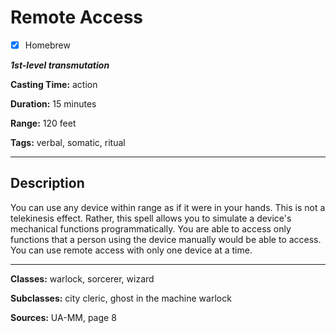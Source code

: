 # Remote Access

- [x] Homebrew

***1st-level transmutation***

**Casting Time:** action

**Duration:** 15 minutes

**Range:** 120 feet

**Tags:** verbal, somatic, ritual

---

## Description
You can use any device within range as if it were in your hands. This is not a telekinesis effect. Rather, this spell allows you to simulate a device's mechanical functions programmatically. You are able to access only functions that a person using the device manually would be able to access. You can use remote access with only one device at a time.

---

**Classes:** warlock, sorcerer, wizard

**Subclasses:** city cleric, ghost in the machine warlock

**Sources:** UA-MM, page 8
